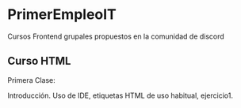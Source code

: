 # PrimerEmpleoIT
Cursos Frontend grupales propuestos en la comunidad de discord

## Curso HTML 
Primera Clase:

Introducción. Uso de IDE, etiquetas HTML de uso habitual, ejercicio1.
